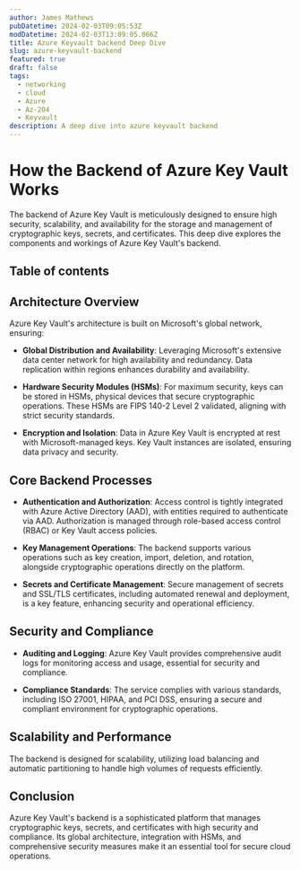 ```yaml
---
author: James Mathews
pubDatetime: 2024-02-03T09:05:53Z
modDatetime: 2024-02-03T13:09:05.066Z
title: Azure Keyvault backend Deep Dive
slug: azure-keyvault-backend
featured: true
draft: false
tags:
  - networking
  - cloud
  - Azure
  - Az-204
  - Keyvault
description: A deep dive into azure keyvault backend
---
```


# How the Backend of Azure Key Vault Works

The backend of Azure Key Vault is meticulously designed to ensure high security, scalability, and availability for the storage and management of cryptographic keys, secrets, and certificates. This deep dive explores the components and workings of Azure Key Vault's backend.

## Table of contents

## Architecture Overview

Azure Key Vault's architecture is built on Microsoft's global network, ensuring:

- **Global Distribution and Availability**: Leveraging Microsoft's extensive data center network for high availability and redundancy. Data replication within regions enhances durability and availability.

- **Hardware Security Modules (HSMs)**: For maximum security, keys can be stored in HSMs, physical devices that secure cryptographic operations. These HSMs are FIPS 140-2 Level 2 validated, aligning with strict security standards.

- **Encryption and Isolation**: Data in Azure Key Vault is encrypted at rest with Microsoft-managed keys. Key Vault instances are isolated, ensuring data privacy and security.

## Core Backend Processes

- **Authentication and Authorization**: Access control is tightly integrated with Azure Active Directory (AAD), with entities required to authenticate via AAD. Authorization is managed through role-based access control (RBAC) or Key Vault access policies.

- **Key Management Operations**: The backend supports various operations such as key creation, import, deletion, and rotation, alongside cryptographic operations directly on the platform.

- **Secrets and Certificate Management**: Secure management of secrets and SSL/TLS certificates, including automated renewal and deployment, is a key feature, enhancing security and operational efficiency.

## Security and Compliance

- **Auditing and Logging**: Azure Key Vault provides comprehensive audit logs for monitoring access and usage, essential for security and compliance.

- **Compliance Standards**: The service complies with various standards, including ISO 27001, HIPAA, and PCI DSS, ensuring a secure and compliant environment for cryptographic operations.

## Scalability and Performance

The backend is designed for scalability, utilizing load balancing and automatic partitioning to handle high volumes of requests efficiently.

## Conclusion

Azure Key Vault's backend is a sophisticated platform that manages cryptographic keys, secrets, and certificates with high security and compliance. Its global architecture, integration with HSMs, and comprehensive security measures make it an essential tool for secure cloud operations.

